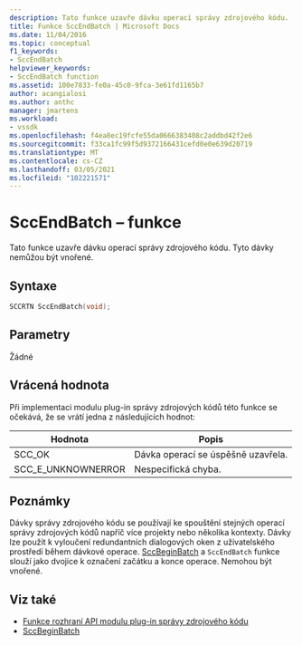 ```yaml
---
description: Tato funkce uzavře dávku operací správy zdrojového kódu.
title: Funkce SccEndBatch | Microsoft Docs
ms.date: 11/04/2016
ms.topic: conceptual
f1_keywords:
- SccEndBatch
helpviewer_keywords:
- SccEndBatch function
ms.assetid: 100e7833-fe0a-45c0-9fca-3e61fd1165b7
author: acangialosi
ms.author: anthc
manager: jmartens
ms.workload:
- vssdk
ms.openlocfilehash: f4ea8ec19fcfe55da0666383408c2addbd42f2e6
ms.sourcegitcommit: f33ca1fc99f5d9372166431cefd0e0e639d20719
ms.translationtype: MT
ms.contentlocale: cs-CZ
ms.lasthandoff: 03/05/2021
ms.locfileid: "102221571"
---
```

# <a name="sccendbatch-function"></a>SccEndBatch – funkce
Tato funkce uzavře dávku operací správy zdrojového kódu. Tyto dávky nemůžou být vnořené.

## <a name="syntax"></a>Syntaxe

```cpp
SCCRTN SccEndBatch(void);
```

## <a name="parameters"></a>Parametry
 Žádné

## <a name="return-value"></a>Vrácená hodnota
 Při implementaci modulu plug-in správy zdrojových kódů této funkce se očekává, že se vrátí jedna z následujících hodnot:

|Hodnota|Popis|
|-----------|-----------------|
|SCC_OK|Dávka operací se úspěšně uzavřela.|
|SCC_E_UNKNOWNERROR|Nespecifická chyba.|

## <a name="remarks"></a>Poznámky
 Dávky správy zdrojového kódu se používají ke spouštění stejných operací správy zdrojových kódů napříč více projekty nebo několika kontexty. Dávky lze použít k vyloučení redundantních dialogových oken z uživatelského prostředí během dávkové operace. [SccBeginBatch](../extensibility/sccbeginbatch-function.md) a `SccEndBatch` funkce slouží jako dvojice k označení začátku a konce operace. Nemohou být vnořené.

## <a name="see-also"></a>Viz také
- [Funkce rozhraní API modulu plug-in správy zdrojového kódu](../extensibility/source-control-plug-in-api-functions.md)
- [SccBeginBatch](../extensibility/sccbeginbatch-function.md)
